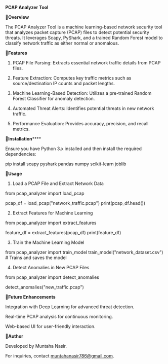 **PCAP Analyzer Tool**

:pushpin:**Overview**

The PCAP Analyzer Tool is a machine learning-based network security tool that analyzes packet capture (PCAP) files to detect potential security threats. It leverages Scapy, PyShark, and a trained Random Forest model to classify network traffic as either normal or anomalous.

:pushpin:**Features**

1. PCAP File Parsing: Extracts essential network traffic details from PCAP files.

2. Feature Extraction: Computes key traffic metrics such as source/destination IP counts and packet lengths.

3. Machine Learning-Based Detection: Utilizes a pre-trained Random Forest Classifier for anomaly detection.

4. Automated Threat Alerts: Identifies potential threats in new network traffic.

5. Performance Evaluation: Provides accuracy, precision, and recall metrics.

:pushpin:**Installation******

Ensure you have Python 3.x installed and then install the required dependencies:

pip install scapy pyshark pandas numpy scikit-learn joblib

:pushpin:**Usage**

1. Load a PCAP File and Extract Network Data

from pcap_analyzer import load_pcap

pcap_df = load_pcap("network_traffic.pcap")
print(pcap_df.head())

2. Extract Features for Machine Learning

from pcap_analyzer import extract_features

feature_df = extract_features(pcap_df)
print(feature_df)

3. Train the Machine Learning Model

from pcap_analyzer import train_model
train_model("network_dataset.csv")  # Trains and saves the model

4. Detect Anomalies in New PCAP Files

from pcap_analyzer import detect_anomalies

detect_anomalies("new_traffic.pcap")

:pushpin:**Future Enhancements**

Integration with Deep Learning for advanced threat detection.

Real-time PCAP analysis for continuous monitoring.

Web-based UI for user-friendly interaction.

:pushpin:**Author**

Developed by Muntaha Nasir.

For inquiries, contact muntahanasir786@gmail.com.

